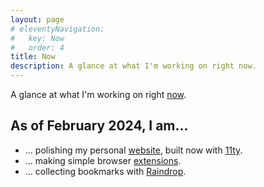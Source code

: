 ```yaml
---
layout: page
# eleventyNavigation:
#   key: Now
#   order: 4
title: Now
description: A glance at what I'm working on right now.
---
```


A glance at what I'm working on right [now](https://nownownow.com/about).

## As of February 2024, I am…

- … polishing my personal [website](https://miguelpimentel.do/), built now with [11ty](https://www.11ty.dev/).
- … making simple browser [extensions](https://addons.mozilla.org/en-US/firefox/user/17772574/).
- … collecting bookmarks with [Raindrop](https://raindrop.io/SemanticData).
